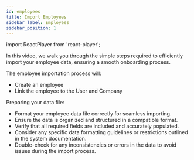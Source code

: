 ```yaml
---
id: employees  
title: Import Employees
sidebar_label: Employees
sidebar_position: 1
---
```


<!-- import ReactPlayer from '@site/src/components/ReactPlayer'; -->
import ReactPlayer from 'react-player';

In this video, we walk you through the simple steps required to efficiently import your employee data, ensuring a smooth onboarding process. 

The employee importation process will:
- Create an employee
- Link the employee to the User and Company

<ReactPlayer controls muted url='/video/import-employee.mp4' />

Preparing your data file:
- Format your employee data file correctly for seamless importing.
- Ensure the data is organized and structured in a compatible format.
- Verify that all required fields are included and accurately populated.
- Consider any specific data formatting guidelines or restrictions outlined in the system documentation.
- Double-check for any inconsistencies or errors in the data to avoid issues during the import process.